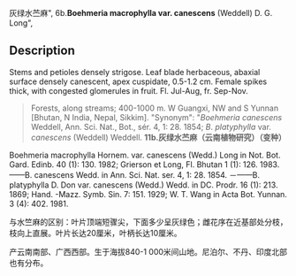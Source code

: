 灰绿水苎麻",
6b.**Boehmeria macrophylla var. canescens** (Weddell) D. G. Long",

## Description
Stems and petioles densely strigose. Leaf blade herbaceous, abaxial surface densely canescent, apex cuspidate, 0.5-1.2 cm. Female spikes thick, with congested glomerules in fruit. Fl. Jul-Aug, fr. Sep-Nov.

> Forests, along streams; 400-1000 m. W Guangxi, NW and S Yunnan [Bhutan, N India, Nepal, Sikkim].
  "Synonym": "*Boehmeria* *canescens* Weddell, Ann. Sci. Nat., Bot., sér. 4, 1: 28. 1854; *B*. *platyphylla* var. *canescens* (Weddell) Weddell.
**11b.灰绿水苎麻（云南植物研究）（变种）**

Boehmeria macrophylla Hornem. var. canescens (Wedd.) Long in Not. Bot. Gard. Edinb. 40 (1): 130. 1982; Grierson et Long, Fl. Bhutan 1 (1): 126. 1983.——B. canescens Wedd. in Ann. Sci. Nat. ser. 4, 1: 28. 1854. －——B. platyphylla D. Don var. canescens (Wedd.) Wedd. in DC. Prodr. 16 (1): 213. 1869; Hand. -Mazz. Symb. Sin. 7: 151. 1929; W. T. Wang in Acta Bot. Yunnan. 3 (4): 402. 1981.

与水竺麻的区别：叶片顶端短骤尖，下面多少呈灰绿色；雌花序在近基部处分枝，枝向上直展。叶片长达20厘米，叶柄长达10厘米。

产云南南部、广西西部。生于海拔840-1 000米间山地。尼泊尔、不丹、印度北部也有分布。
